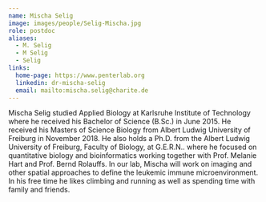 ```yaml
---
name: Mischa Selig
image: images/people/Selig-Mischa.jpg
role: postdoc
aliases:
  - M. Selig
  - M Selig
  - Selig
links:
  home-page: https://www.penterlab.org
  linkedin: dr-mischa-selig
  email: mailto:mischa.selig@charite.de
---
```


Mischa Selig studied Applied Biology at Karlsruhe Institute of Technology where he received his Bachelor of Science (B.Sc.) in June 2015.
He received his Masters of Science Biology from Albert Ludwig University of Freiburg in November 2018.
He also holds a Ph.D. from the Albert Ludwig University of Freiburg, Faculty of Biology, at G.E.R.N.. where he focused on quantitative biology and bioinformatics 
working together with Prof. Melanie Hart and Prof. Bernd Rolauffs.
In our lab, Mischa will work on imaging and other spatial approaches to define the leukemic immune microenvironment.
In his free time he likes climbing and running as well as spending time with family and friends. 

